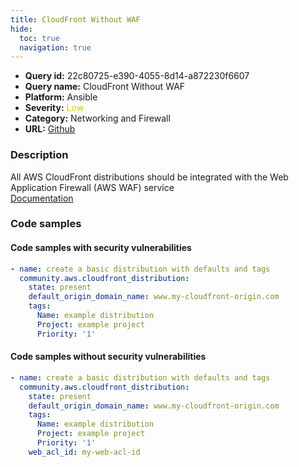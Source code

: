 ```yaml
---
title: CloudFront Without WAF
hide:
  toc: true
  navigation: true
---
```


<style>
  .highlight .hll {
    background-color: #ff171742;
  }
  .md-content {
    max-width: 1100px;
    margin: 0 auto;
  }
</style>

-   **Query id:** 22c80725-e390-4055-8d14-a872230f6607
-   **Query name:** CloudFront Without WAF
-   **Platform:** Ansible
-   **Severity:** <span style="color:#CC0">Low</span>
-   **Category:** Networking and Firewall
-   **URL:** [Github](https://github.com/Checkmarx/kics/tree/master/assets/queries/ansible/aws/cloudfront_without_waf)

### Description
All AWS CloudFront distributions should be integrated with the Web Application Firewall (AWS WAF) service<br>
[Documentation](https://docs.ansible.com/ansible/latest/collections/community/aws/cloudfront_distribution_module.html)

### Code samples
#### Code samples with security vulnerabilities
```yaml title="Positive test num. 1 - yaml file" hl_lines="2"
- name: create a basic distribution with defaults and tags
  community.aws.cloudfront_distribution:
    state: present
    default_origin_domain_name: www.my-cloudfront-origin.com
    tags:
      Name: example distribution
      Project: example project
      Priority: '1'

```


#### Code samples without security vulnerabilities
```yaml title="Negative test num. 1 - yaml file"
- name: create a basic distribution with defaults and tags
  community.aws.cloudfront_distribution:
    state: present
    default_origin_domain_name: www.my-cloudfront-origin.com
    tags:
      Name: example distribution
      Project: example project
      Priority: '1'
    web_acl_id: my-web-acl-id

```
